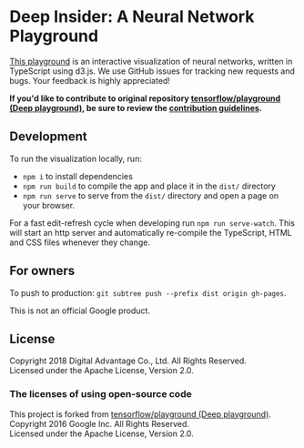 # Deep Insider: A Neural Network Playground

[This playground][playground page] is an interactive visualization of neural networks, written in
TypeScript using d3.js. We use GitHub issues for tracking new requests and bugs.
Your feedback is highly appreciated!

**If you'd like to contribute to original repository [tensorflow/playground (Deep playground)][original page], be sure to review the [contribution guidelines](CONTRIBUTING.md).**

## Development

To run the visualization locally, run:
- `npm i` to install dependencies
- `npm run build` to compile the app and place it in the `dist/` directory
- `npm run serve` to serve from the `dist/` directory and open a page on your browser.

For a fast edit-refresh cycle when developing run `npm run serve-watch`.
This will start an http server and automatically re-compile the TypeScript,
HTML and CSS files whenever they change.

## For owners
To push to production: `git subtree push --prefix dist origin gh-pages`.

This is not an official Google product.

## License

Copyright 2018 Digital Advantage Co., Ltd. All Rights Reserved.  
Licensed under the Apache License, Version 2.0.

### The licenses of using open-source code

This project is forked from [tensorflow/playground (Deep playground)][original page].  
Copyright 2016 Google Inc. All Rights Reserved.  
Licensed under the Apache License, Version 2.0.

[playground page]: https://deepinsider.github.io/playground/
[original page]: https://github.com/tensorflow/playground
